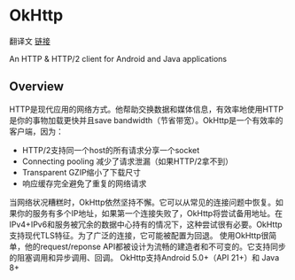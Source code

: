 # OkHttp
翻译文 [链接](https://square.github.io/okhttp/)

An HTTP & HTTP/2 client for Android and Java applications

## Overview

HTTP是现代应用的网络方式。他帮助交换数据和媒体信息，有效率地使用HTTP是你的事物加载更快并且save bandwidth（节省带宽）。OkHttp是一个有效率的客户端，因为：

* HTTP/2支持同一个host的所有请求分享一个socket
* Connecting pooling 减少了请求泄漏（如果HTTP/2拿不到）
* Transparent GZIP缩小了下载尺寸
* 响应缓存完全避免了重复的网络请求

当网络状况糟糕时，OkHttp依然坚持不懈。它可以从常见的连接问题中恢复。如果你的服务有多个IP地址，如果第一个连接失败了，OkHttp将尝试备用地址。在IPv4+IPv6和服务被冗余的数据中心持有的情况下，这种尝试很有必要。OkHttp支持现代TLS特征。为了广泛的连接，它可能被配置为回退。
使用OkHttp很简单，他的request/reponse API都被设计为流畅的建造者和不可变的。它支持同步的阻塞调用和异步调用、回调。
OkHttp支持Android 5.0+（API 21+）和 Java 8+